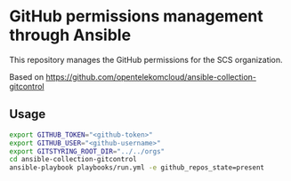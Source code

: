 # GitHub permissions management through Ansible

This repository manages the GitHub permissions for the SCS organization.

Based on https://github.com/opentelekomcloud/ansible-collection-gitcontrol

## Usage

```sh
export GITHUB_TOKEN="<github-token>"
export GITHUB_USER="<github-username>"
export GITSTYRING_ROOT_DIR="../../orgs"
cd ansible-collection-gitcontrol
ansible-playbook playbooks/run.yml -e github_repos_state=present
```
